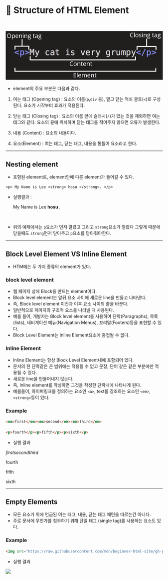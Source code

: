 # 🚀 Structure of HTML Element
<br>

![tagElement](../image/html/tagElement.png)

- element의 주요 부분은 다음과 같다.

1. 여는 태그 (Opening tag) : 요소의 이름(`p`,`div` 등), 열고 닫는 꺽쇠 괄호(`<`)로 구성된다. 요소가 시작부터 효과가 적용된다.

2. 닫는 태그 (Closing tag) : 요소의 이름 앞에 슬래시(`/`)가 있는 것을 제외하면 여는 태그와 같다. 요소의 끝에 위치하며 닫는 태그를 적어주지 않으면 오류가 발생한다.

3. 내용 (Content) : 요소의 내용이다.

4. 요소(Element) : 여는 태그, 닫는 태그, 내용을 통틀어 요소라고 한다.

---

## Nesting element 
- 포함된 element로, element안에 다른 element가 들어갈 수 있다.

```
<p> My Name is Lee <strong> hosu </strong>. </p>
```
- 실행결과 : <p> My Name is Lee <strong> hosu </strong>. </p>
<br>

- 위의 예제에서는 `p`요소가 먼저 열렸고 그리고 `strong`요소가 열렸다 그렇게 때문에 닫을때도 `strong`먼저 닫아주고 `p`요소를 닫아줘야한다.

---

## Block Level Element VS Inline Element

- HTM에는 두 가지 종류의 element가 있다.

### block level element
- 웹 페이지 상에 Block을 만드는 element이다. 
- Block level element는 앞뒤 요소 사이에 새로운 line을 만들고 나타낸다.
- 즉, Block level element 이전과 이후 요소 사이의 줄을 바꾼다.
- 일반적으로 페이지의 구조적 요소를 나타낼 때 사용된다.
- 예를 들어, 개발자는 Block level element를 사용하여 단락(Paragraphs), 목록(lists), 네비게이션 메뉴(Navigation Menus), 꼬리말(Footers)등을 표현할 수 있다.
- Block Level Element는 Inline Element요소에 중첩될 수 없다.

### Inline Element
- Inline Element는 항상 Block Level Element내에 포함되어 있다.
- 문서의 한 단락같은 큰 범위에는 적용될 수 없고 문장, 단어 같은 같은 부분에만 적용될 수 있다.
- 새로운 line을 만들어내지 않는다.
- 즉, Inline element를 작성하면 그것을 작성한 단락내에 나타나게 된다.
- 예를들어, 하이퍼링크를 정의하는 요소인 `<a>`, text를 강조하는 요소인 `<em>`, `<strong>`등이 있다.

### Example
```html
<em>first</em><em>second</em><em>third</em>

<p>fourth</p><p>fifth</p><p>sixth</p>
```

- 실행 결과

<em>first</em><em>second</em><em>third</em>

<p>fourth</p><p>fifth</p><p>sixth</p>

---

## Empty Elements
- 모든 요소가 위에 언급된 여는 태그, 내용, 닫는 태그 패턴을 따르는건 아니다.
- 주로 문서에 무언가를 첨부하기 위해 단일 태그 (single tag)를 사용하는 요소도 있다.

### Example
```html
<img src="https://raw.githubusercontent.com/mdn/beginner-html-site/gh-pages/images/firefox-icon.png">
```
- 실행 결과 
<img src="https://raw.githubusercontent.com/mdn/beginner-html-site/gh-pages/images/firefox-icon.png">

